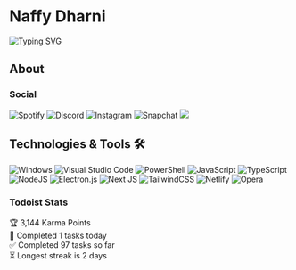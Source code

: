# Naffy Dharni

[![Typing SVG](https://readme-typing-svg.herokuapp.com?size=30&lines=Hello+mate+%F0%9F%91%8B;Welcome+to+my+Profile;Some+info+about+me%3A)](https://git.io/typing-svg)


## About

### Social

![Spotify](https://img.shields.io/badge/Spotify-1ED760?style=for-the-badge&logo=spotify&logoColor=white)
![Discord](https://dcbadge.vercel.app/api/shield/769074861644840983)
![Instagram](https://img.shields.io/badge/Instagram-%23E4405F.svg?style=for-the-badge&logo=Instagram&logoColor=white)
![Snapchat](https://img.shields.io/badge/Snapchat-%23FFFC00.svg?style=for-the-badge&logo=Snapchat&logoColor=white)
![](https://komarev.com/ghpvc/?username=naffydharni006&style=for-the-badge&color=ff69b4)

## Technologies & Tools 🛠️

![Windows](https://img.shields.io/badge/Windows%2010-0078D6?style=for-the-badge&logo=windows&logoColor=white)
![Visual Studio Code](https://img.shields.io/badge/Visual%20Studio%20Code-0078d7.svg?style=for-the-badge&logo=visual-studio-code&logoColor=white)
![PowerShell](https://img.shields.io/badge/PowerShell%207-191970?style=for-the-badge&logo=powershell&logoColor=white)
![JavaScript](https://img.shields.io/badge/javascript-%23323330.svg?style=for-the-badge&logo=javascript&logoColor=%23F7DF1E)
![TypeScript](https://img.shields.io/badge/typescript-%23007ACC.svg?style=for-the-badge&logo=typescript&logoColor=white)
![NodeJS](https://img.shields.io/badge/node.js-6DA55F?style=for-the-badge&logo=node.js&logoColor=white)
![Electron.js](https://img.shields.io/badge/Electron.js-191970?style=for-the-badge&logo=Electron&logoColor=white)
![Next JS](https://img.shields.io/badge/Next.js-black?style=for-the-badge&logo=next.js&logoColor=white)
![TailwindCSS](https://img.shields.io/badge/tailwindcss-%2338B2AC.svg?style=for-the-badge&logo=tailwind-css&logoColor=white)
![Netlify](https://img.shields.io/badge/netlify-%23000000.svg?style=for-the-badge&logo=netlify&logoColor=#00C7B7)
![Opera](https://img.shields.io/badge/Opera-FF1B2D?style=for-the-badge&logo=Opera&logoColor=white)

### Todoist Stats

<!-- TODO-IST:START -->
🏆  3,144 Karma Points           
🌸  Completed 1 tasks today           
✅  Completed 97 tasks so far           
⏳  Longest streak is 2 days
<!-- TODO-IST:END -->
